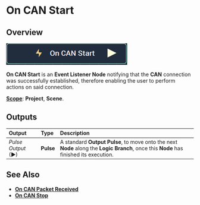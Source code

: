 # On CAN Start

## Overview

![The On CAN Start Node.](../../../../.gitbook/assets/oncanstartnode.png)

**On CAN Start** is an **Event Listener Node** notifying that the **CAN** connection was successfully established, therefore enabling the user to perform actions on said connection.

[**Scope**](../../overview.md#scopes): **Project**, **Scene**.

## Outputs

| Output | Type | Description |
| :--- | :--- | :--- |
| _Pulse Output_ \(►\) | **Pulse** | A standard **Output Pulse**, to move onto the next **Node** along the **Logic Branch**, once this **Node** has finished its execution. |

## See Also

* [**On CAN Packet Received**](oncanpacketreceived.md)
* [**On CAN Stop**](oncanstop.md)

